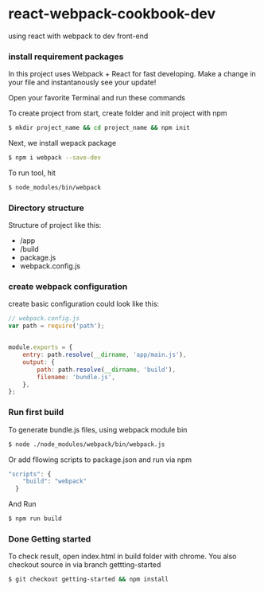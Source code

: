 # react-webpack-cookbook-dev
using react with webpack to dev front-end

### install requirement packages

In this project uses Webpack + React for fast developing. Make a change in your file and instantanously see your update!

Open your favorite Terminal and run these commands

To create project from start, create folder and init project with npm

```sh
$ mkdir project_name && cd project_name && npm init
```

Next, we install wepack package

```sh
$ npm i webpack --save-dev
```

To run tool, hit

```sh
$ node_modules/bin/webpack
```
### Directory structure

Structure of project like this:
- /app
- /build
- package.js
- webpack.config.js

### create webpack configuration

create basic configuration could look like this:

```js
// webpack.config.js
var path = require('path');


module.exports = {
    entry: path.resolve(__dirname, 'app/main.js'),
    output: {
        path: path.resolve(__dirname, 'build'),
        filename: 'bundle.js',
    },
};
```

### Run first build

To generate bundle.js files, using webpack module bin 

```bash
$ node ./node_modules/webpack/bin/webpack.js
```

Or add fllowing scripts to package.json and run via npm

```js
"scripts": {
    "build": "webpack"
  }
```

And Run

```bash
$ npm run build
```

### Done Getting started

To check result, open index.html in build folder with chrome.
You also checkout source in via branch gettting-started

```bash
$ git checkout getting-started && npm install
```
